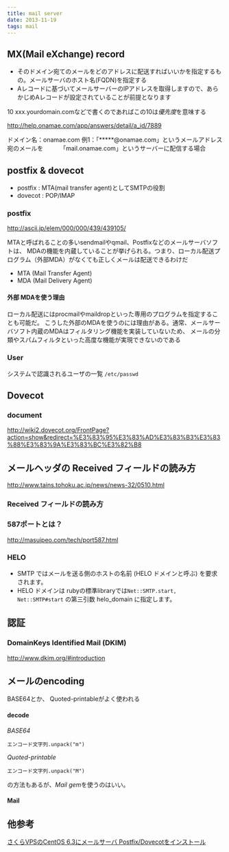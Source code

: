 ```yaml
---
title: mail server
date: 2013-11-19
tags: mail
---
```



## MX(Mail eXchange) record

* そのドメイン宛てのメールをどのアドレスに配送すればいいかを指定するもの。メールサーバのホスト名(FQDN)を指定する
* Aレコードに基づいてメールサーバーのIPアドレスを取得しますので、あらかじめAレコードが設定されていることが前提となります

10 xxx.yourdomain.comなどで書くのであればこの10は*優先度*を意味する

<http://help.onamae.com/app/answers/detail/a_id/7889>

ドメイン名：onamae.com
例1：「*****@onamae.com」というメールアドレス宛のメールを
　　　「mail.onamae.com」というサーバーに配信する場合


## postfix & dovecot

* postfix : MTA(mail transfer agent)としてSMTPの役割
* dovecot : POP/IMAP

### postfix

<http://ascii.jp/elem/000/000/439/439105/>

MTAと呼ばれることの多いsendmailやqmail、Postfixなどのメールサーバソフトは、
MDAの機能を内蔵していることが挙げられる。つまり、ローカル配送プログラム（外部MDA）がなくても正しくメールは配送できるわけだ

* MTA (Mail Transfer Agent)
* MDA (Mail Delivery Agent)

#### 外部 MDAを使う理由

ローカル配送にはprocmailやmaildropといった専用のプログラムを指定することも可能だ。
こうした外部のMDAを使うのには理由がある。通常、メールサーバソフト内蔵のMDAはフィルタリング機能を実装していないため、
メールの分類やスパムフィルタといった高度な機能が実現できないのである

### User

システムで認識されるユーザの一覧
`/etc/passwd`

## Dovecot

### document

<http://wiki2.dovecot.org/FrontPage?action=show&redirect=%E3%83%95%E3%83%AD%E3%83%B3%E3%83%88%E3%83%9A%E3%83%BC%E3%82%B8>



## メールヘッダの Received フィールドの読み方

<http://www.tains.tohoku.ac.jp/news/news-32/0510.html>

### Received フィールドの読み方


### 587ポートとは？

<http://masuipeo.com/tech/port587.html>

### HELO

* SMTP ではメールを送る側のホストの名前 (HELO ドメインと呼ぶ) を要求 されます。
* HELO ドメインは rubyの標準libraryでは`Net::SMTP.start, Net::SMTP#start` の第三引数 helo_domain に指定します。

## 認証

### DomainKeys Identified Mail (DKIM)

<http://www.dkim.org/#introduction>


## メールのencoding

BASE64とか、 Quoted-printableがよく使われる

#### decode

*BASE64*

`エンコード文字列.unpack("m")`


*Quoted-printable*

`エンコード文字列.unpack("M")`

の方法もあるが、*Mail gem*を使うのはいい。

#### Mail



## 他参考

[さくらVPSのCentOS 6.3にメールサーバ Postfix/Dovecotをインストール](http://morizyun.github.io/blog/postfix-centos-sakura-vps-aws/)



